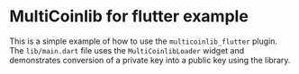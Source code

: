 # MultiCoinlib for flutter example

This is a simple example of how to use the `multicoinlib_flutter` plugin. The
`lib/main.dart` file uses the `MultiCoinlibLoader` widget and demonstrates conversion
of a private key into a public key using the library.
